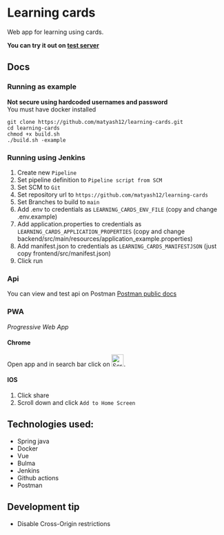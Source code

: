 # Learning cards
Web app for learning using cards.

**You can try it out on [test server](https://www.learn.hajek.live/user/login)**

## Docs
### Running as example
**Not secure using hardcoded usernames and password** <br/>
You must have docker installed
```
git clone https://github.com/matyash12/learning-cards.git
cd learning-cards
chmod +x build.sh
./build.sh -example
```
### Running using Jenkins
1. Create new `Pipeline`
2. Set pipeline definition to `Pipeline script from SCM`
3. Set SCM to `Git`
4. Set repository url to `https://github.com/matyash12/learning-cards`
5. Set Branches to build to `main`
6. Add .env to credentials as `LEARNING_CARDS_ENV_FILE` (copy and change .env.example)
7. Add application.properties to credentials as `LEARNING_CARDS_APPLICATION_PROPERTIES` (copy and change backend/src/main/resources/application_example.properties)
8. Add manifest.json to credentials as `LEARNING_CARDS_MANIFESTJSON` (just copy frontend/src/manifest.json)
9. Click run

### Api
You can view and test api on Postman
[Postman public docs](https://elements.getpostman.com/redirect?entityId=23011773-bbce6d9f-fcb5-4de3-9357-f43d438b60d9&entityType=collection)

### PWA
*Progressive Web App*
#### Chrome
Open app and in search bar click on <img width="28" alt="Screenshot 2023-12-27 at 15 57 05" src="https://github.com/matyash12/learning-cards/assets/93146910/b94bba76-0394-4dfb-aa97-85a4c2a28d13">.
#### IOS
1. Click share
2. Scroll down and click `Add to Home Screen`

## Technologies used:
* Spring java
* Docker
* Vue
* Bulma
* Jenkins
* Github actions
* Postman


## Development tip
* Disable Cross-Origin restrictions
